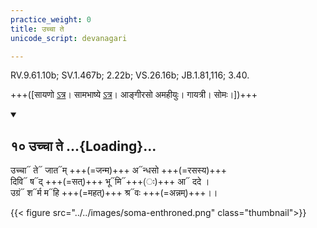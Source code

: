 ```yaml
---
practice_weight: 0
title: उच्चा ते
unicode_script: devanagari

---
```

RV.9.61.10b; SV.1.467b; 2.22b; VS.26.16b; JB.1.81,116; 3.40.

+++([सायणो [ऽत्र](https://archive.org/stream/RgVedaWithSayanasCommentaryPart4/rv_sayanabhasya_part4#page/n185/mode/1up&sa=D&ust=1542425956331000)। सामभाष्ये [ऽत्र](https://archive.org/details/SamaVedaSanhitaWithSayanabhashyaVolume2SatyavrataSamasrami1876bis_201804/page/n19&sa=D&ust=1542425956331000)। आङ्गीरसो अमहीयुः। गायत्री। सोमः।])+++

<div class="js_include" includetitle="false" newlevelforh1="2" unfilled url="/vedAH_Rk/shAkalam/saMhitA/vishvAsa-prastutiH/09/061/10_uchchA_te.md">
<details open><summary><h2>१० उच्चा ते ...{Loading}...</h2></summary>

उच्चा᳓ ते᳓ जात᳓म् +++(=जन्म)+++ अ᳓न्धसो +++(=रसस्य)+++  
दिवि᳓ ष᳓द् +++(=सत्)+++ भू᳓मि᳓+++(ः)+++ आ᳓ ददे ।  
उग्रं᳓ श᳓र्म म᳓हि +++(=महत्)+++ श्र᳓वः +++(=अन्नम्)+++।।

</details>
</div>

{{< figure src="../../images/soma-enthroned.png"  class="thumbnail">}}